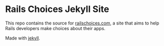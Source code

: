 # Rails Choices Jekyll Site

This repo contains the source for
[railschoices.com](http://railschoices.com/), a site that aims to help Rails
developers make choices about their apps.

Made with [jekyll](http://jekyllrb.com/).
